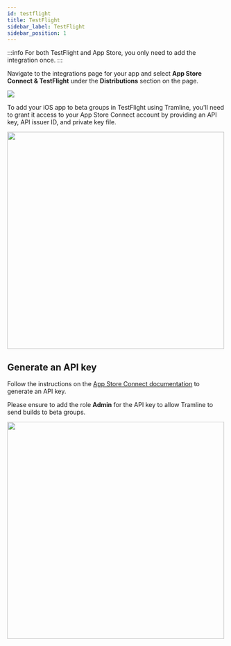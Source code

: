 ```yaml
---
id: testflight
title: TestFlight
sidebar_label: TestFlight
sidebar_position: 1
---
```


:::info
For both TestFlight and App Store, you only need to add the integration once.
:::

Navigate to the integrations page for your app and select __App Store Connect & TestFlight__ under the __Distributions__ section on the page.

![](/img/ios-build-integration.png)

To add your iOS app to beta groups in TestFlight using Tramline, you'll need to grant it access to your App Store Connect account by providing an API key, API issuer ID, and private key file.

<img src="/img/app-store-connect.png" width="500"/>

## Generate an API key

Follow the instructions on the [App Store Connect documentation](https://developer.apple.com/documentation/appstoreconnectapi/creating_api_keys_for_app_store_connect_api) to generate an API key.

Please ensure to add the role __Admin__ for the API key to allow Tramline to send builds to beta groups.

<img src="/img/app-store-connect-api-key.png" width="500"/>
